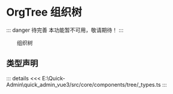 # OrgTree 组织树  <Badge class="title-badge" type="danger" text="wait" />

::: danger 待完善
本功能暂不可用，敬请期待！
:::

&emsp;&emsp;组织树


## 类型声明

::: details
<<< E:\Quick-Admin\quick_admin_vue3/src/core/components/tree/_types.ts
:::  
